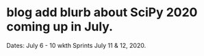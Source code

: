 # blog add blurb about SciPy 2020 coming up in July.  

Dates: July 6 - 10 wkth Sprints July 11 & 12, 2020.  
